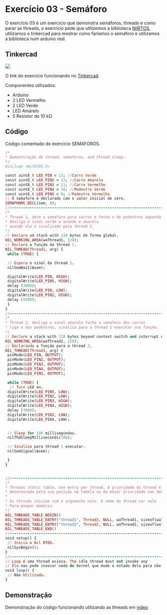 # Exercício 03 - Semáforo 

O exercício 03 é um exercício que demonstra semáforos, threads e como parar as threads, o exercício pede que utilizemos a biblioteca [NilRTOS](https://github.com/greiman/NilRTOS-Arduino), utilizamos o tinkercad para mostrar como faríamos o semáforo e utilizamos a biblioteca num arduino real. 

## Tinkercad

![](https://csg.tinkercad.com/things/eu3Qzl9gs2A/t725.png?rev=1618695695375000000&s=&v=1&type=circuits)

O link do exercício funcionando no [Tinkercad](https://www.tinkercad.com/things/eu3Qzl9gs2A).

Componentes utilizados: 

- Arduino
- 2 LED Vermelho
- 2 LED Verde
- LED Amarelo
- 5 Resistor de 10 kΩ


## Código
Código comentado do exercício SEMÁFOROS.

````ruby
/*
* Demosntração de thread, semaforos, and thread sleep.
*/
#include <NilRTOS.h>

const uint8_t LED_PIN = 13; //Carro Verde
const uint8_t LED_PIN2 = 12; //Carro Amarelo
const uint8_t LED_PIN3 = 11; //Carro Vermelho
const uint8_t LED_PIN4 = 10; //Pedestre Verde
const uint8_t LED_PIN5 = 9; //Pedestre Vermelho
// O semaforo é declarado com o valor inicial de zero.
SEMAPHORE_DECL(sem, 0);
//-----------------------------------------------------------------------------
/*
* Thread 1, abre o semaforo para carros e fecha o de pedestres aguarda 3 segundos 
* desliga o sinal verde e acende o amarelo
* quando ele é sinalizado pela thread 2.
*/
// Declara um stack with 128 bytes de forma global.
NIL_WORKING_AREA(waThread1, 128);
// Declara a função da thread 1.
NIL_THREAD(Thread1, arg) {
 while (TRUE) {

 // Espera o sinal da thread 2.
 nilSemWait(&sem);

 digitalWrite(LED_PIN, HIGH);
 digitalWrite(LED_PIN5, HIGH);
 delay (3000);
 digitalWrite(LED_PIN, LOW);
 digitalWrite(LED_PIN2, HIGH);
 delay (2000);
 }
}
//-----------------------------------------------------------------------------
/*
* Thread 2, desliga o sinal amarelo fecha o semaforo dos carros 
* liga o dos pedestres, sinaliza para a thread 1 executar sua função.
*/
// Declare a stack with 128 bytes beyond context switch and interrupt needs.
NIL_WORKING_AREA(waThread2, 128);
// Declarando a função para a thread 2.
NIL_THREAD(Thread2, arg) {
 pinMode(LED_PIN, OUTPUT);
 pinMode(LED_PIN2, OUTPUT);
 pinMode(LED_PIN3, OUTPUT);
 pinMode(LED_PIN4, OUTPUT);
 pinMode(LED_PIN5, OUTPUT);

 while (TRUE) {
  // Turn LED on.
 digitalWrite(LED_PIN5, LOW);
 digitalWrite(LED_PIN2, LOW);
 digitalWrite(LED_PIN3, HIGH);
 digitalWrite(LED_PIN4, HIGH);
 delay (3000);
 digitalWrite(LED_PIN3, LOW);
 digitalWrite(LED_PIN4, LOW);
 

 // Sleep for 100 millisegundos.
 nilThdSleepMilliseconds(100);

 // Sinaliza para thread 1 executar.
 nilSemSignal(&sem);

 }
}


//-----------------------------------------------------------------------------
/*
* Threads static table, one entry per thread. A prioridade da thread é 
* determinada pela sua posição na tabela as de maior prioridade sao declaradas antes.
*
* As threads iniciam com o argumento nulo. O nome da thread ser nulo
* Para poupar memória.
*/
NIL_THREADS_TABLE_BEGIN()
NIL_THREADS_TABLE_ENTRY("thread1", Thread1, NULL, waThread1, sizeof(waThread1))
NIL_THREADS_TABLE_ENTRY("thread2", Thread2, NULL, waThread2, sizeof(waThread2))
NIL_THREADS_TABLE_END()
//-----------------------------------------------------------------------------
void setup() {
 // Inicia o Nil RTOS.
 nilSysBegin();
}
//-----------------------------------------------------------------------------
// Loop é uma thread ociosa. The idle thread must not invoke any
// Ela nao pode invocar nada do kernel que mude o estado dela para não executavel.
void loop() {
 // Não Utilizada.
}
````

## Demonstração

Demonstração do código funcionando utilizando as threads em [vídeo](https://drive.google.com/file/d/1cb6HhL3fe78aggdcCpT3tlOTVpuzJPw8/view?usp=sharing)